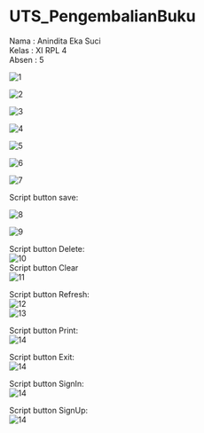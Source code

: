 # UTS_PengembalianBuku

Nama  : Anindita Eka Suci <br>
Kelas : XI RPL 4<br>
Absen : 5<br>

![1](https://github.com/anindita88/UTS_PengembalianBuku/blob/master/1.PNG)<br>

![2](https://github.com/anindita88/UTS_PengembalianBuku/blob/master/2.PNG)<br>

![3](https://github.com/anindita88/UTS_PengembalianBuku/blob/master/3.PNG)<br>

![4](https://github.com/anindita88/UTS_PengembalianBuku/blob/master/6.PNG)<br>

![5](https://github.com/anindita88/UTS_PengembalianBuku/blob/master/7.PNG)<br>

![6](https://github.com/anindita88/UTS_PengembalianBuku/blob/master/8.PNG)<br>

![7](https://github.com/anindita88/UTS_PengembalianBuku/blob/master/9.PNG)<br>

Script button save:<br>

![8](https://github.com/anindita88/UTS_PengembalianBuku/blob/master/4.PNG)<br>

![9](https://github.com/anindita88/UTS_PengembalianBuku/blob/master/5.PNG)<br>

Script button Delete:<br>
![10](https://github.com/anindita88/UTS_PengembalianBuku/blob/master/13.PNG)<br>
Script button Clear<br>
![11](https://github.com/anindita88/UTS_PengembalianBuku/blob/master/14.PNG)<br>

Script button Refresh: <br>
![12](https://github.com/anindita88/UTS_PengembalianBuku/blob/master/15.PNG)<br>
![13](https://github.com/anindita88/UTS_PengembalianBuku/blob/master/19.PNG)<br>

Script button Print: <br>
![14](https://github.com/anindita88/UTS_PengembalianBuku/blob/master/16.PNG)<br>

Script button Exit: <br>
![14](https://github.com/anindita88/UTS_PengembalianBuku/blob/master/18.PNG)<br>

Script button SignIn: <br>
![14](https://github.com/anindita88/UTS_PengembalianBuku/blob/master/12.PNG)<br>

Script button SignUp: <br>
![14](https://github.com/anindita88/UTS_PengembalianBuku/blob/master/10.PNG)<br>
